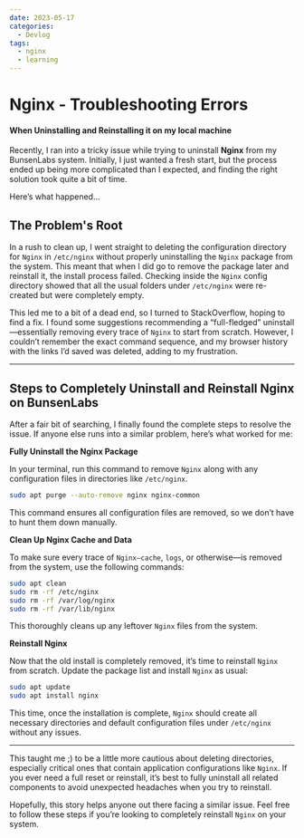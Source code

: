 ```yaml
---
date: 2023-05-17 
categories:
  - Devlog
tags:
  - nginx
  - learning
---
```


# Nginx - Troubleshooting Errors
#### When Uninstalling and Reinstalling it on my local machine

Recently, I ran into a tricky issue while trying to uninstall **Nginx** from my BunsenLabs system. Initially, I just wanted a fresh start, but the process ended up being more complicated than I expected, and finding the right solution took quite a bit of time.

Here’s what happened… <!-- more -->

## The Problem's Root

In a rush to clean up, I went straight to deleting the configuration directory for `Nginx` in `/etc/nginx` without properly uninstalling the `Nginx` package from the system. This meant that when I did go to remove the package later and reinstall it, the install process failed. Checking inside the `Nginx` config directory showed that all the usual folders under `/etc/nginx` were re-created but were completely empty.

This led me to a bit of a dead end, so I turned to StackOverflow, hoping to find a fix. I found some suggestions recommending a “full-fledged” uninstall—essentially removing every trace of `Nginx` to start from scratch. However, I couldn’t remember the exact command sequence, and my browser history with the links I’d saved was deleted, adding to my frustration.

---

## Steps to Completely Uninstall and Reinstall Nginx on BunsenLabs

After a fair bit of searching, I finally found the complete steps to resolve the issue. If anyone else runs into a similar problem, here’s what worked for me:

 **Fully Uninstall the Nginx Package**

   In your terminal, run this command to remove `Nginx` along with any configuration files in directories like `/etc/nginx`.

   ```bash linenums="1"
   sudo apt purge --auto-remove nginx nginx-common
   ```

   This command ensures all configuration files are removed, so we don’t have to hunt them down manually.

 **Clean Up Nginx Cache and Data**

   To make sure every trace of `Nginx—cache`, `logs`, or otherwise—is removed from the system, use the following commands:

   ```bash linenums="1"
   sudo apt clean
   sudo rm -rf /etc/nginx
   sudo rm -rf /var/log/nginx
   sudo rm -rf /var/lib/nginx
   ```

   This thoroughly cleans up any leftover `Nginx` files from the system.

 **Reinstall Nginx**

   Now that the old install is completely removed, it’s time to reinstall `Nginx` from scratch. Update the package list and install `Nginx` as usual:

   ```bash linenums="1"
   sudo apt update
   sudo apt install nginx
   ```

   This time, once the installation is complete, `Nginx` should create all necessary directories and default configuration files under `/etc/nginx` without any issues.

---

This taught  me ;) to be a little more cautious about deleting directories, especially critical ones that contain application configurations like `Nginx`. If you ever need a full reset or reinstall, it’s best to fully uninstall all related components to avoid unexpected headaches when you try to reinstall.

Hopefully, this story helps anyone out there facing a similar issue. Feel free to follow these steps if you’re looking to completely reinstall `Nginx` on your system.
